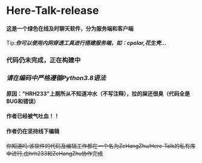 # Here-Talk-release
#### 这是一个绿色在线及时聊天软件，分为服务端和客户端
Tip:***你可以使用内网穿透工具进行搭建服务端，如：cpolar,花生壳...***
### 代码仍未完成，正在构建中
###  ***请在编码中严格遵循Python3.8语法***
#### 原因："HRH233"上厕所从不知道冲水（不写注释），拉的屎还很臭（代码全是BUG和错误）
#### 作者已经被气吐血！！
#### 作者仍在坚持线下编辑
~~你知道吗:该软件的代码及编辑工作都在一个名为ZeHangZhu/Here-Talk的私有库中进行,由hrh233和ZeHangZhu协作完成~~
